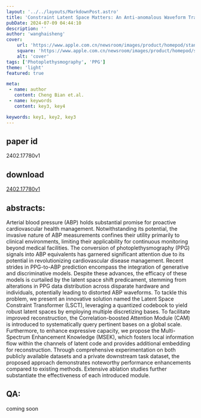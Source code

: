 ```yaml
---
layout: '../../layouts/MarkdownPost.astro'
title: 'Constraint Latent Space Matters: An Anti-anomalous Waveform Transformation Solution from Photoplethysmography to Arterial Blood Pressure'
pubDate: 2024-07-09 04:44:10
description: ''
author: 'wanghaisheng'
cover:
    url: 'https://www.apple.com.cn/newsroom/images/product/homepod/standard/Apple-HomePod-hero-230118_big.jpg.large_2x.jpg'
    square: 'https://www.apple.com.cn/newsroom/images/product/homepod/standard/Apple-HomePod-hero-230118_big.jpg.large_2x.jpg'
    alt: 'cover'
tags: ['Photoplethysmography', 'PPG'] 
theme: 'light'
featured: true

meta:
 - name: author
   content: Cheng Bian et.al.
 - name: keywords
   content: key3, key4

keywords: key1, key2, key3
---
```


## paper id
2402.17780v1
## download
[2402.17780v1](http://arxiv.org/abs/2402.17780v1)
## abstracts:
Arterial blood pressure (ABP) holds substantial promise for proactive cardiovascular health management. Notwithstanding its potential, the invasive nature of ABP measurements confines their utility primarily to clinical environments, limiting their applicability for continuous monitoring beyond medical facilities. The conversion of photoplethysmography (PPG) signals into ABP equivalents has garnered significant attention due to its potential in revolutionizing cardiovascular disease management. Recent strides in PPG-to-ABP prediction encompass the integration of generative and discriminative models. Despite these advances, the efficacy of these models is curtailed by the latent space shift predicament, stemming from alterations in PPG data distribution across disparate hardware and individuals, potentially leading to distorted ABP waveforms. To tackle this problem, we present an innovative solution named the Latent Space Constraint Transformer (LSCT), leveraging a quantized codebook to yield robust latent spaces by employing multiple discretizing bases. To facilitate improved reconstruction, the Correlation-boosted Attention Module (CAM) is introduced to systematically query pertinent bases on a global scale. Furthermore, to enhance expressive capacity, we propose the Multi-Spectrum Enhancement Knowledge (MSEK), which fosters local information flow within the channels of latent code and provides additional embedding for reconstruction. Through comprehensive experimentation on both publicly available datasets and a private downstream task dataset, the proposed approach demonstrates noteworthy performance enhancements compared to existing methods. Extensive ablation studies further substantiate the effectiveness of each introduced module.
## QA:
coming soon

